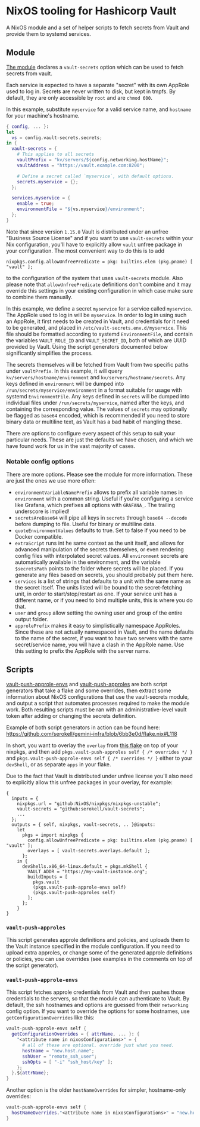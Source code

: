 # NixOS tooling for Hashicorp Vault

A NixOS module and a set of helper scripts to fetch secrets from Vault
and provide them to systemd services.

## Module

[The module](./modules/vault-secrets.nix) declares a `vault-secrets` option
which can be used to fetch secrets from vault.

Each service is expected to have a separate "secret" with its own AppRole used
to log in. Secrets are never written to disk, but kept in tmpfs. By default,
they are only accessible by `root` and are `chmod 600`.

In this example, substitute `myservice` for a valid service name, and `hostname`
for your machine's hostname.

```nix
{ config, ... }:
let
  vs = config.vault-secrets.secrets;
in {
  vault-secrets = {
    # This applies to all secrets
    vaultPrefix = "kv/servers/${config.networking.hostName}";
    vaultAddress = "https://vault.example.com:8200";

    # Define a secret called `myservice`, with default options.
    secrets.myservice = {};
  };

  services.myservice = {
    enable = true;
    environmentFile = "${vs.myservice}/environment";
  };
}
```

Note that since version `1.15.0` Vault is distributed under an unfree "Business Source License"
and if you want to use `vault-secrets` within your Nix configuration, you'll have to explicitly allow
`vault` unfree package in your configuration. The most convenient way to do this is to add
```
nixpkgs.config.allowUnfreePredicate = pkg: builtins.elem (pkg.pname) [ "vault" ];
```
to the configuration of the system that uses `vault-secrets` module.
Also please note that `allowUnfreePredicate` definitions don't combine and it may override
this settings in your existing configuration in which case make sure to combine them manually.

In this example, we define a secret `myservice` for a service called
`myservice`. The AppRole used to log in will be `myservice`. In order to
log in using such an AppRole, it first needs to be created in Vault, and
credentials for it need to be generated, and placed in
`/etc/vault-secrets.env.d/myservice`. This file should be formatted according to
systemd `EnvironmentFile`, and contain the variables `VAULT_ROLE_ID` and
`VAULT_SECRET_ID`, both of which are UUID provided by Vault. Using the
script generators documented below significantly simplifies the process.

The secrets themselves will be fetched from Vault from two specific paths under
`vaultPrefix`. In this example, it will query `kv/servers/hostname/environment`
and `kv/servers/hostname/secrets`. Any keys defined in `environment` will be
dumped into `/run/secrets/myservice/environment` in a format suitable for usage
with systemd `EnvironmentFile`. Any keys defined in `secrets` will be dumped
into individual files under `/run/secrets/myservice`, named after the keys, and
containing the corresponding value. The values of `secrets` may optionally be
flagged as `base64` encoded, which is recommended if you need to store binary
data or multiline text, as Vault has a bad habit of mangling these.

There are options to configure every aspect of this setup to suit your
particular needs. These are just the defaults we have chosen, and which we have
found work for us in the vast majority of cases.

### Notable config options

There are more options. Please see the module for more information. These are
just the ones we use more often:

* `environmentVariableNamePrefix` allows to prefix all variable names in
  `environment` with a common string. Useful if you're configuring a service
  like Grafana, which prefixes all options with `GRAFANA_`. The trailing
  underscore is implied!
* `secretsAreBase64` will pipe all keys in `secrets` through `base64 --decode`
  before dumping to file. Useful for binary or multiline data.
* `quoteEnvironmentValues` defaults to true. Set to false if you need to be
  Docker compatible.
* `extraScript` runs int he same context as the unit itself, and allows for
  advanced manipulation of the secrets themselves, or even rendering config
  files with interpolated secret values. All `environment` secrets are
  automatically available in the environment, and the variable `$secretsPath`
  points to the folder where secrets will be placed. If you generate any files
  based on secrets, you should probably put them here.
* `services` is a list of strings that defaults to a unit with the same name
  as the secret itself. The units listed will be bound to the secret-fetching
  unit, in order to start/stop/restart as one. If your service unit has
  a different name, or if you need to bind multiple units, this is where you do
  that.
* `user` and `group` allow setting the owning user and group of the entire
  output folder.
* `approlePrefix` makes it easy to simplistically namespace AppRoles. Since
  these are not actually namespaced in Vault, and the name defaults to the name
  of the secret, if you want to have two servers with the same secret/service
  name, you will have a clash in the AppRole name. Use this setting to prefix
  the AppRole with the server name.

## Scripts

[vault-push-approle-envs](./scripts/vault-push-approle-envs.nix) and [vault-push-approles](./scripts/vault-push-approles.nix)
are both script generators that take a flake and some overrides, then extract
some information about NixOS configurations that use the vault-secrets
module, and output a script that automates processes required to make the
module work. Both resulting scripts must be ran with an administrative-level
vault token after adding or changing the secrets definition.

Example of both script generators in action can be found here: <https://github.com/serokell/gemini-infra/blob/6bb3e0d/flake.nix#L118>

In short, you want to overlay the `overlay` from [this flake](./flake.nix)
on top of your nixpkgs, and then add `pkgs.vault-push-approles self { /*
overrides */ }` and `pkgs.vault-push-approle-envs self { /* overrides */
}` either to your `devShell`, or as separate `apps` in your flake.

Due to the fact that Vault is distributed under unfree license you'll also need
to explicitly allow this unfree packages in your overlay, for example:
```
{
  inputs = {
    nixpkgs.url = "github:NixOS/nixpkgs/nixpkgs-unstable";
    vault-secrets = "github:serokell/vault-secrets";
    ...
  };
  outputs = { self, nixpkgs, vault-secrets, .. }@inputs:
    let
      pkgs = import nixpkgs {
        config.allowUnfreePredicate = pkg: builtins.elem (pkg.pname) [ "vault" ];
        overlays = [ vault-secrets.overlays.default ];
      };
    in {
      devShells.x86_64-linux.default = pkgs.mkShell {
        VAULT_ADDR = "https://my-vault-instance.org";
        buildInputs = [
          pkgs.vault
          (pkgs.vault-push-approle-envs self)
          (pkgs.vault-push-approles self)
        ];
      };
    }
}
```

### `vault-push-approles`

This script generates approle definitions and policies, and uploads them
to the Vault instance specified in the module configuration. If you need
to upload extra approles, or change some of the generated approle definitions
or policies, you can use overrides (see examples in the comments on top
of the script generator).

### `vault-push-approle-envs`

This script fetches approle credentials from Vault and then pushes those
credentials to the servers, so that the module can authenticate to Vault.
By default, the ssh hostnames and options are guessed from their `networking`
config option. If you want to override the options for some hostnames, use
`getConfigurationOverrides` like this:

```nix
vault-push-approle-envs self {
  getConfigurationOverrides = { attrName, ... }: {
    "<attribute name in nixosConfigurations>" = {
      # all of these are optional. override just what you need.
      hostname = "new.host.name";
      sshUser = "remote_ssh_user";
      sshOpts = [ "-i" "ssh_host/key" ];
    };
  }.${attrName};
}
```

Another option is the older `hostNameOverrides` for simpler, hostname-only overrides:

```nix
vault-push-approle-envs self {
  hostNameOverrides."<attribute name in nixosConfigurations>" = "new.host.name";
}
```
